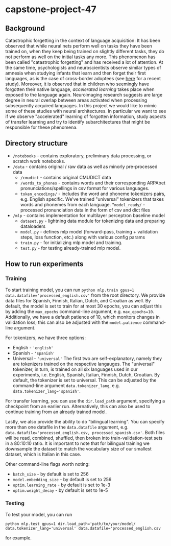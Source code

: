 # capstone-project-47

## Background
Catastrophic forgetting in the context of language acquisition: It has been observed that while neural nets perform well on tasks they have been trained on, when they keep being trained on slightly different tasks, they do not perform as well on the initial tasks any more. This phenomenon has been called "catastrophic forgetting" and has received a lot of attention. At the same time, psychologists and neuroscientists observe similar types of amnesia when studying infants that learn and then forget their first languages, as is the case of cross-border adoptees (see [here](https://www.sciencedirect.com/science/article/pii/S0010027721002079) for a recent study). Moreover, it is observed that in children who seemingly have forgotten their native language, *accelerated learning* takes place when exposed to the language again. Neuroimaging research suggests are large degree in neural overlap between areas activated when processing subsequently acquired languages. In this project we would like to mimic some of these studies with neural architectures. In particular we want to see if we observe "accelerated" learning of forgotten information, study aspects of transfer learning and try to identify subarchitectures that might be responsible for these phenomena.

## Directory structure
* `/notebooks` -  contains exploratory, preliminary data processing, or scratch work notebooks. 
* `/data` - contains original / raw data as well as minorly pre-processed data
	* `/cmudict` - contains original CMUDICT data
	* `/words_to_phones` - contains words and their corresponding ARPAbet pronunciations/spellings in csv format for various languages.
	* `token_encodings/` - includes the word and phoneme tokenizers pairs, e.g. English specific. We've trained "universal" tokenizers that takes words and phonemes from each language.
	*`model_ready/` - processed pronunciation data in the form of csv and dict files
* `/mlp` - contains implementation for multilayer perceptron baseline model
	* `dataset.py` - lightning data module for tokenizing data and preparing dataloaders
	* `model.py` - defines mlp model (forward-pass, training + validation steps, loss function, etc.) along with various config params
	* `train.py` - for initializing mlp model and training.
	* `test.py` - for testing already-trained mlp model.

## How to run experiments
### Training
To start training model, you can run `python mlp.train gpus=1 data.datafile='processed_english.csv'` from the root directory. We provide data files for Spanish, Finnish, Italian, Dutch, and Croatian as well. By default, the model is set to train for at most 30 epochs, you can adjust this by adding the `max_epochs` command-line argument, e.g. `max_epochs=10`. Additionally, we have a default patience of 10, which monitors changes in validation loss; this can also be adjusted with the `model.patience` command-line argument.

For tokenizers, we have three options:
* English - `'english'`
* Spanish - `'spanish'`
* Universal - `'universal'`
The first two are self-explanatory, namely they are tokenizers trained on the respective langauges. The "universal" tokenizer, in turn, is trained on all six languages used in our experiments, i.e. English, Spanish, Italian, Finnish, Dutch, Croatian. By default, the tokenizer is set to universal. This can be adjusted by the command-line argument `data.tokenizer_lang`, e.g. `data.tokenizer_lang='spanish'`.

For transfer learning, you can use the `dir.load_path` argument, specifying a checkpoint from an earlier run. Alternatively, this can also be used to continue training from an already trained model.


Lastly, we also provide the ability to do "bilingual learning". You can specify more than one datafile in the `data.datafile` argument, e.g. `data.datafile='processed_english.csv, processed_spanish.csv'`. Both files will be read, combined, shuffled, then broken into train-validation-test sets in a 80:10:10 ratio. It is important to note that for bilingual training we downsample the dataset to match the vocabulary size of our smallest dataset, which is Italian in this case. 

Other command-line flags worth noting:
* `batch_size` - by default is set to 256
* `model.embedding_size` - by default is set to 256
* `optim.learning_rate` - by default is set to 1e-3
* `optim.weight_decay` -  by default is set to 1e-5

### Testing
To test your model, you can run 
```
python mlp.test gpus=1 dir.load_path='path/to/your/model/ data.tokenizer_lang='universal' data.datafile='processed_english.csv
``` 
for example. 